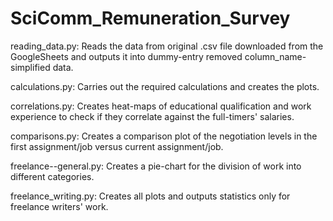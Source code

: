 # SciComm_Remuneration_Survey

reading_data.py: Reads the data from original .csv file downloaded from the GoogleSheets and outputs it into dummy-entry removed column_name-simplified data.

calculations.py: Carries out the required calculations and creates the plots.

correlations.py: Creates heat-maps of educational qualification and work experience to check if they correlate against the full-timers' salaries.

comparisons.py: Creates a comparison plot of the negotiation levels in the first assignment/job versus current assignment/job.

freelance--general.py: Creates a pie-chart for the division of work into different categories.

freelance_writing.py: Creates all plots and outputs statistics only for freelance writers' work.
